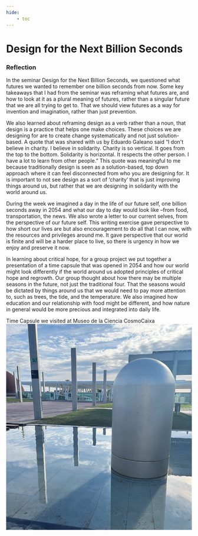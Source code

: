 ```yaml
---
hide:
    - toc
---
```


# Design for the Next Billion Seconds

### Reflection

In the seminar Design for the Next Billion Seconds, we questioned what futures we wanted to remember one billion seconds from now. Some key takeaways that I had from the seminar was reframing what futures are, and how to look at it as a plural meaning of futures, rather than a singular future that we are all trying to get to. That we should view futures as a way for invention and imagination, rather than just prevention. 

We also learned about reframing design as a verb rather than a noun, that design is a practice that helps one make choices. These choices we are designing for are to create change systematically and not just solution-based. A quote that was shared with us by Eduardo Galeano said “I don't believe in charity. I believe in solidarity. Charity is so vertical. It goes from the top to the bottom. Solidarity is horizontal. It respects the other person. I have a lot to learn from other people.” This quote was meaningful to me because traditionally design is seen as a solution-based, top down approach where it can feel disconnected from who you are designing for. It is important to not see design as a sort of ‘charity’ that is just improving things around us, but rather that we are designing in solidarity with the world around us. 

During the week we imagined a day in the life of our future self, one billion seconds away in 2054 and what our day to day would look like –from food, transportation, the news. We also wrote a letter to our current selves, from the perspective of our future self. This writing exercise gave perspective to how short our lives are but also encouragement to do all that I can now, with the resources and privileges around me. It gave perspective that our world is finite and will be a harder place to live, so there is urgency in how we enjoy and preserve it now. 

In learning about critical hope, for a group project we put together a presentation of a time capsule that was opened in 2054 and how our world might look differently if the world around us adopted principles of critical hope and regrowth. Our group thought about how there may be multiple seasons in the future, not just the traditional four. That the seasons would be dictated by things around us that we would need to pay more attention to, such as trees, the tide, and the temperature. We also imagined how education and our relationship with food might be different, and how nature in general would be more precious and integrated into daily life. 

Time Capsule we visited at Museo de la Ciencia CosmoCaixa
![IMG_5889](../images/2Term/IMG_5889.JPG)
